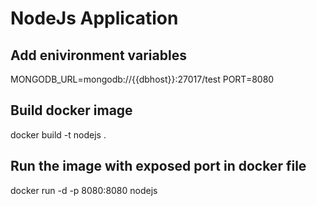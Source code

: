 # NodeJs Application

## Add enivironment variables
MONGODB_URL=mongodb://{{dbhost}}:27017/test
PORT=8080

## Build docker image 

docker build -t nodejs .

## Run the image with exposed port in docker file

docker run -d -p 8080:8080 nodejs
